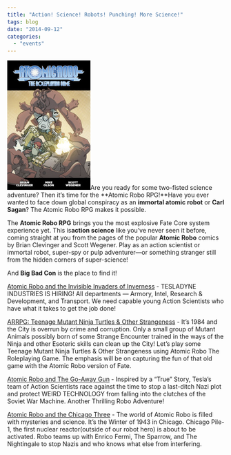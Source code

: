 ```yaml
---
title: "Action! Science! Robots! Punching! More Science!"
tags: blog
date: "2014-09-12"
categories: 
  - "events"
---
```


[![Robo-Cover-600px](images/Robo-Cover-600px-193x300.jpg)](http://www.bigbadcon.com/wp-content/uploads/2014/06/Robo-Cover-600px.jpg)Are you ready for some two-fisted science adventure? Then it’s time for the **Atomic Robo RPG!**Have you ever wanted to face down global conspiracy as an **immortal atomic robot** or **Carl Sagan**? The Atomic Robo RPG makes it possible.

The **Atomic Robo RPG** brings you the most explosive Fate Core system experience yet. This is**action science** like you’ve never seen it before, coming straight at you from the pages of the popular **Atomic Robo** comics by Brian Clevinger and Scott Wegener. Play as an action scientist or immortal robot, super-spy or pulp adventurer—or something stranger still from the hidden corners of super-science!

And **Big Bad Con** is the place to find it!

[Atomic Robo and the Invisible Invaders of Inverness](http://www.bigbadcon.com/events/atomic-robo-and-the-invisible-invaders-of-inverness/) - TESLADYNE INDUSTRIES IS HIRING! All departments — Armory, Intel, Research & Development, and Transport. We need capable young Action Scientists who have what it takes to get the job done!

[ARRPG: Teenage Mutant Ninja Turtles & Other Strangeness](http://www.bigbadcon.com/events/arrpg-teenage-mutant-ninja-turtles-other-strangeness/) - It’s 1984 and the City is overrun by crime and corruption. Only a small group of Mutant Animals possibly born of some Strange Encounter trained in the ways of the Ninja and other Esoteric skills can clean up the City! Let’s play some Teenage Mutant Ninja Turtles & Other Strangeness using Atomic Robo The Roleplaying Game. The emphasis will be on capturing the fun of that old game with the Atomic Robo version of Fate.

[Atomic Robo and The Go-Away Gun](http://www.bigbadcon.com/events/atomic-robo-and-the-go-away-gun/) - Inspired by a “True” Story, Tesla’s team of Action Scientists race against the time to stop a last-ditch Nazi plot and protect WEIRD TECHNOLOGY from falling into the clutches of the Soviet War Machine. Another Thrilling Robo Adventure!

[Atomic Robo and the Chicago Three](http://www.bigbadcon.com/events/atomic-robo-and-the-chicago-three/) - The world of Atomic Robo is filled with mysteries and science. It’s the Winter of 1943 in Chicago. Chicago Pile-1, the first nuclear reactor(outside of our robot hero) is about to be activated. Robo teams up with Enrico Fermi, The Sparrow, and The Nightingale to stop Nazis and who knows what else from interfering.
